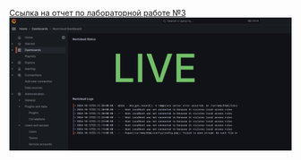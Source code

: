 [Ссылка на отчет по лабораторной работе №3](https://docs.google.com/document/d/1zJCSswz8lG-4tP1_mDQ7cFYVjnI08Zk2al7kFOySINE/edit?tab=t.0)
![Мой дашборд](/dashboard.png)

